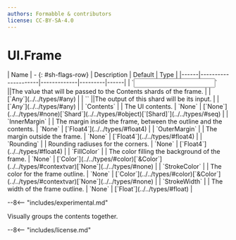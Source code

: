 ```yaml
---
authors: Formabble & contributors
license: CC-BY-SA-4.0
---
```



# UI.Frame

<div class="sh-parameters" markdown="1">
| Name | - {: #sh-flags-row} | Description | Default | Type |
|------|---------------------|-------------|---------|------|
| `<input>` ||The value that will be passed to the Contents shards of the frame. | | [`Any`](../../types/#any) |
| `<output>` ||The output of this shard will be its input. | | [`Any`](../../types/#any) |
| `Contents` |  | The UI contents. | `None` | [`None`](../../types/#none)[`Shard`](../../types/#object)[`[Shard]`](../../types/#seq) |
| `InnerMargin` |  | The margin inside the frame, between the outline and the contents. | `None` | [`Float4`](../../types/#float4) |
| `OuterMargin` |  | The margin outside the frame. | `None` | [`Float4`](../../types/#float4) |
| `Rounding` |  | Rounding radiuses for the corners. | `None` | [`Float4`](../../types/#float4) |
| `FillColor` |  | The color filling the background of the frame. | `None` | [`Color`](../../types/#color)[`&Color`](../../types/#contextvar)[`None`](../../types/#none) |
| `StrokeColor` |  | The color for the frame outline. | `None` | [`Color`](../../types/#color)[`&Color`](../../types/#contextvar)[`None`](../../types/#none) |
| `StrokeWidth` |  | The width of the frame outline. | `None` | [`Float`](../../types/#float) |

</div>

--8<-- "includes/experimental.md"

Visually groups the contents together.

--8<-- "includes/license.md"

